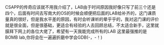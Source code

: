 CSAPP的传奇应该就不用我介绍了，LAB由于时间原因我好像只写了前三个还是四个，后面有时间去写南大的OS的时候会顺便把后面的LAB给补齐的，这门课质量真的很好，但是我水平差的原因，有时会听课听的晕乎乎的，我对这门课的评价就是很全面，但是很基础，更适合有经验的人去回顾总结，不太适合新手，这里就膜拜下网上的各位大佬了，希望有一天我能完成所有的LAB
这里最强推的是 BOMB lab,你将会在一遍遍折磨中学会GDB(-，-！)
